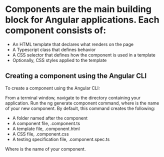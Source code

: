 # Components are the main building block for Angular applications. Each component consists of:

* An HTML template that declares what renders on the page
* A Typescript class that defines behavior
* A CSS selector that defines how the component is used in a template
* Optionally, CSS styles applied to the template

## Creating a component using the Angular CLI
To create a component using the Angular CLI:

From a terminal window, navigate to the directory containing your application.
Run the ng generate component <component-name> command, where <component-name> is the name of your new component.
By default, this command creates the following:

* A folder named after the component
* A component file, <component-name>.component.ts
* A template file, <component-name>.component.html
* A CSS file, <component-name>.component.css
* A testing specification file, <component-name>.component.spec.ts

Where <component-name> is the name of your component.

